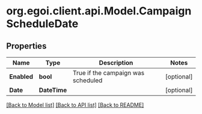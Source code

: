 
# org.egoi.client.api.Model.CampaignScheduleDate

## Properties

Name | Type | Description | Notes
------------ | ------------- | ------------- | -------------
**Enabled** | **bool** | True if the campaign was scheduled | [optional] 
**Date** | **DateTime** |  | [optional] 

[[Back to Model list]](../README.md#documentation-for-models)
[[Back to API list]](../README.md#documentation-for-api-endpoints)
[[Back to README]](../README.md)

